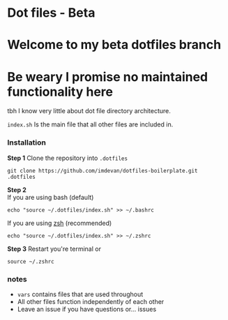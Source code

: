 # Dot files - Beta

# Welcome to my beta dotfiles branch

# Be weary I promise no maintained functionality here


tbh I know very little about dot file directory architecture.

`index.sh` Is the main file that all other files are included in.

### Installation

**Step 1**
Clone the repository into `.dotfiles`
```
git clone https://github.com/imdevan/dotfiles-boilerplate.git .dotfiles
```

**Step 2**  
If you are using bash (default)
```
echo "source ~/.dotfiles/index.sh" >> ~/.bashrc
```

If you are using [zsh](https://github.com/robbyrussell/oh-my-zsh) (recommended)
```
echo "source ~/.dotfiles/index.sh" >> ~/.zshrc
```

**Step 3**
Restart you're terminal or
```
source ~/.zshrc
```

### notes

- `vars` contains files that are used throughout
- All other files function independently of each other
- Leave an issue if you have questions or... issues
